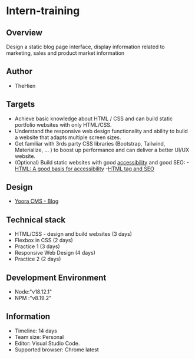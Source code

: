 # Intern-training
## Overview
Design a static blog page interface, display information related to marketing, sales and product market information
## Author
- TheHien
## Targets
- Achieve basic knowledge about HTML / CSS and can build static portfolio websites with only HTML/CSS.
- Understand the responsive web design functionality and ability to build a website that adapts multiple screen sizes.
- Get familiar with 3rds party CSS libraries (Bootstrap, Tailwind, Materialize, … ) to boost up performance and can deliver a better UI/UX website.
- (Optional) Build static websites with good [accessibility](https://developer.mozilla.org/en-US/docs/Web/Accessibility) and good SEO:
    -[HTML: A good basis for accessibility](https://developer.mozilla.org/en-US/docs/Learn/Accessibility/HTML)
    -[HTML tag and SEO](https://seranking.com/blog/html-tags-in-seo/)
## Design
- [Yoora CMS - Blog](https://www.figma.com/file/vxpGwXCoCTOmemQ77z9UYB/Yoora-CMS?node-id=0%3A1988&t=T90XuWtTxa5ltOub-0)

## Technical stack
- HTML/CSS - design and build websites (3 days)
- Flexbox in CSS (2 days)
- Practice 1 (3 days)
- Responsive Web Design (4 days)
- Practice 2 (2 days)
## Development Environment
- Node:"v18.12.1"
- NPM :"v8.19.2"
## Information
- Timeline: 14 days
- Team size: Personal
- Editor: Visual Studio Code.
- Supported browser: Chrome latest
